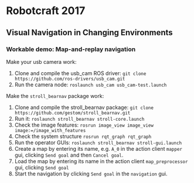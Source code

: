 # Robotcraft 2017
## Visual Navigation in Changing Environments

### Workable demo: Map-and-replay navigation

Make your usb camera work:
1. Clone and compile the usb_cam ROS driver: `git clone https://github.com/ros-drivers/usb_cam.git`
1. Run the camera node: `roslaunch usb_cam usb_cam-test.launch`

Make the `stroll_bearnav` package work:
1. Clone and compile the stroll_bearnav package: `git clone https://github.com/gestom/stroll_bearnav.git`
1. Run it: `roslaunch stroll_bearnav stroll-core.launch`
1. Check the image features: `rosrun image_view image_view image:=/image_with_features`
1. Check the system structure `rosrun rqt_graph rqt_graph`
1. Run the operator GUIs: `roslaunch stroll_bearnav stroll-gui.launch`
1. Create a map by entering its name, e.g. `A_0` in the action client `mapper` gui, clicking `Send goal` and then `Cancel goal`.
1. Load the map by entering its name in the action client `map_preprocessor` gui, clicking `Send goal`
1. Start the navigation by clicking `Send goal` in the `navigation` gui.

